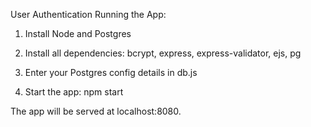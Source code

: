 User Authentication 
Running the App:

1. Install Node and Postgres

2. Install all dependencies: bcrypt, express, express-validator, ejs, pg

3. Enter your Postgres config details in db.js
  
4. Start the app: npm start

The app will be served at localhost:8080.
